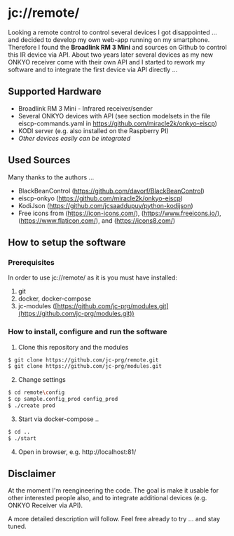 # jc://remote/

Looking a remote control to control several devices I got disappointed ... and decided to develop my own web-app  running on my smartphone.
Therefore I found the **Broadlink RM 3 Mini** and sources on Github to control this IR device via API. About two years later several devices
as my new ONKYO receiver come with their own API and I started to rework my software and to integrate the first device via API directly ...

## Supported Hardware

* Broadlink RM 3 Mini - Infrared receiver/sender
* Several ONKYO devices with API (see section modelsets in the file eiscp-commands.yaml in https://github.com/miracle2k/onkyo-eiscp)
* KODI server (e.g. also installed on the Raspberry PI)
* *Other devices easily can be integrated*

## Used Sources

Many thanks to the authors ...
  
* BlackBeanControl (https://github.com/davorf/BlackBeanControl)
* eiscp-onkyo (https://github.com/miracle2k/onkyo-eiscp)
* KodiJson (https://github.com/jcsaaddupuy/python-kodijson)
* Free icons from (https://icon-icons.com/), (https://www.freeicons.io/), (https://www.flaticon.com/), and (https://icons8.com/)


## How to setup the software

### Prerequisites

In order to use jc://remote/ as it is you must have installed:

1. git
2. docker, docker-compose
3. jc-modules ([https://github.com/jc-prg/modules.git](https://github.com/jc-prg/modules.git))


### How to install, configure and run the software

1. Clone this repository and the modules

```bash
$ git clone https://github.com/jc-prg/remote.git
$ git clone https://github.com/jc-prg/modules.git
```

2. Change settings

```bash
$ cd remote\config
$ cp sample.config_prod config_prod
$ ./create prod
```

3. Start via docker-compose ..

```bash
$ cd ..
$ ./start
```

4. Open in browser, e.g. http://localhost:81/


## Disclaimer

At the moment I'm reengineering the code. The goal is make it usable for other interested people also, and to integrate additional devices (e.g. ONKYO Receiver via API).

A more detailed description will follow. Feel free already to try ... and stay tuned.
